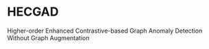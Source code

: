 # HECGAD
Higher-order Enhanced Contrastive-based Graph Anomaly Detection Without Graph Augmentation
